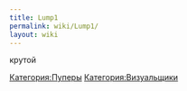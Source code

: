 ```yaml
---
title: Lump1
permalink: wiki/Lump1/
layout: wiki
---
```


крутой

[Категория:Пуперы](Категория:Пуперы "wikilink")
[Категория:Визуальщики](Категория:Визуальщики "wikilink")
